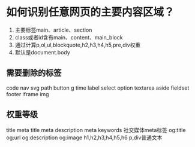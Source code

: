 # 如何识别任意网页的主要内容区域？

1. 主要标签main、article、section
2. class或者id含有main、content、main_block
3. 通过计算p,ol,ul,blockquote,h2,h3,h4,h5,pre,div权重
4. 默认是document.body

## 需要删除的标签

code
nav
svg
path
button
g
time
label
select
option
textarea
aside
fieldset
footer
iframe
img


## 权重等级
title
meta title
meta description
meta keywords
社交媒体meta标签
  og:title
  og:url
  og:description
  og:image
h1,h2,h3,h4,h5,h6
p,div普通文本
